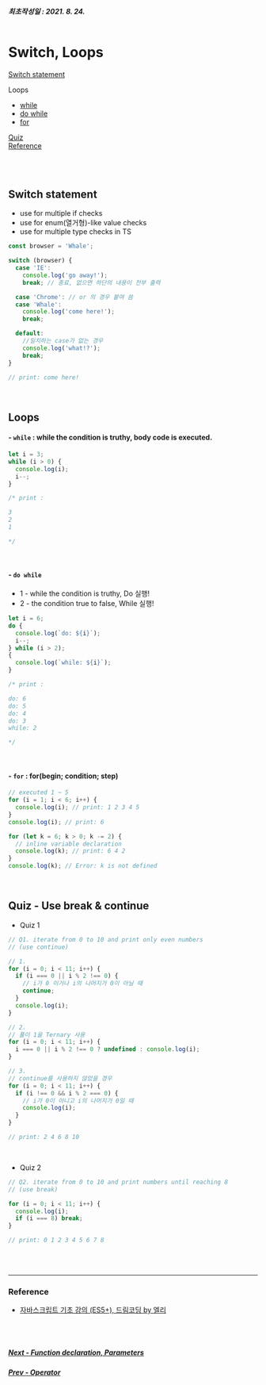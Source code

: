 ##### 최초작성일 : 2021. 8. 24.<br><br>

# Switch, Loops

[Switch statement](#switch-statement)

Loops

- [while](#--while--while-the-condition-is-truthy-body-code-is-executed)
- [do while](#--do-while)
- [for](#--for--forbegin-condition-step)

[Quiz](#quiz---use-break-and-continue)  
[Reference](#reference)

<br><br>

## Switch statement

- use for multiple if checks
- use for enum(열거형)-like value checks
- use for multiple type checks in TS

```js
const browser = 'Whale';

switch (browser) {
  case 'IE':
    console.log('go away!');
    break; // 종료, 없으면 하단의 내용이 전부 출력

  case 'Chrome': // or 의 경우 붙여 씀
  case 'Whale':
    console.log('come here!');
    break;

  default:
    //일치하는 case가 없는 경우
    console.log('what!?');
    break;
}

// print: come here!
```

<br>

## Loops

#### - **`while`** : while the condition is truthy, body code is executed.

```js
let i = 3;
while (i > 0) {
  console.log(i);
  i--;
}

/* print :

3
2
1

*/
```

<br>

#### - **`do while`**

- 1 - while the condition is truthy, Do 실행!
- 2 - the condition true to false, While 실행!

```js
let i = 6;
do {
  console.log(`do: ${i}`);
  i--;
} while (i > 2);
{
  console.log(`while: ${i}`);
}

/* print :

do: 6
do: 5
do: 4
do: 3
while: 2

*/
```

<br>

#### - **`for`** : for(begin; condition; step)

```js
// executed 1 ~ 5
for (i = 1; i < 6; i++) {
  console.log(i); // print: 1 2 3 4 5
}
console.log(i); // print: 6

for (let k = 6; k > 0; k -= 2) {
  // inline variable declaration
  console.log(k); // print: 6 4 2
}
console.log(k); // Error: k is not defined
```

<br>

## Quiz - Use break & continue

- Quiz 1

```js
// Q1. iterate from 0 to 10 and print only even numbers
// (use continue)

// 1.
for (i = 0; i < 11; i++) {
  if (i === 0 || i % 2 !== 0) {
    // i가 0 이거나 i의 나머지가 0이 아닐 때
    continue;
  }
  console.log(i);
}

// 2.
// 풀이 1을 Ternary 사용
for (i = 0; i < 11; i++) {
  i === 0 || i % 2 !== 0 ? undefined : console.log(i);
}

// 3.
// continue를 사용하지 않았을 경우
for (i = 0; i < 11; i++) {
  if (i !== 0 && i % 2 === 0) {
    // i가 0이 아니고 i의 나머지가 0일 때
    console.log(i);
  }
}

// print: 2 4 6 8 10
```

<br>

- Quiz 2

```js
// Q2. iterate from 0 to 10 and print numbers until reaching 8
// (use break)

for (i = 0; i < 11; i++) {
  console.log(i);
  if (i === 8) break;
}

// print: 0 1 2 3 4 5 6 7 8
```

<br><br>

---

### **Reference**

- [자바스크립트 기초 강의 (ES5+), 드림코딩 by 엘리](https://www.youtube.com/playlist?list=PLv2d7VI9OotTVOL4QmPfvJWPJvkmv6h-2)

<br><br>

##### [Next - Function declaration, Parameters](/Javascript/basic_06_function.md)

##### [Prev - Operator](/Javascript/basic_04_operator.md)
